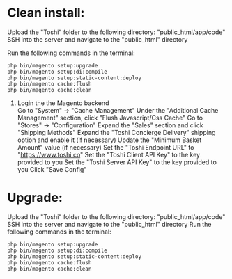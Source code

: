 # Clean install:
Upload the "Toshi" folder to the following directory: "public_html/app/code"
SSH into the server and navigate to the "public_html" directory

Run the following commands in the terminal:

```
php bin/magento setup:upgrade
php bin/magento setup:di:compile
php bin/magento setup:static-content:deploy
php bin/magento cache:flush
php bin/magento cache:clean
```

1. Login the the Magento backend \
Go to "System" -> "Cache Management"
Under the "Additional Cache Management" section, click "Flush Javascript/Css Cache"
Go to "Stores" -> "Configuration"
Expand the "Sales" section and click "Shipping Methods"
Expand the "Toshi Concierge Delivery" shipping option and enable it (if necessary)
Update the "Minimum Basket Amount" value (if necessary)
Set the "Toshi Endpoint URL" to "https://www.toshi.co"
Set the "Toshi Client API Key" to the key provided to you
Set the "Toshi Server API Key" to the key provided to you
Click "Save Config"


# Upgrade:
Upload the "Toshi" folder to the following directory: "public_html/app/code"
SSH into the server and navigate to the "public_html" directory
Run the following commands in the terminal:
```
php bin/magento setup:upgrade
php bin/magento setup:di:compile
php bin/magento setup:static-content:deploy
php bin/magento cache:flush
php bin/magento cache:clean
```
